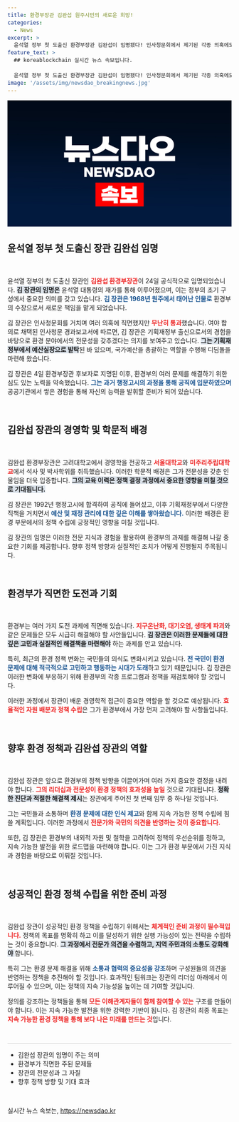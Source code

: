 ```yaml
---
title: 환경부장관 김완섭 원주시민의 새로운 희망!
categories:
  - News
excerpt: >
  윤석열 정부 첫 도출신 환경부장관 김완섭이 임명됐다! 인사청문회에서 제기된 각종 의혹에도 불구하고 환경 수장으로 나선 그의 앞으로의 행보가 주목된다. 클릭해 자세한 이야기를 확인하세요!
feature_text: >
  ## koreablockchain 실시간 뉴스 속보입니다.

  윤석열 정부 첫 도출신 환경부장관 김완섭이 임명됐다! 인사청문회에서 제기된 각종 의혹에도 불구하고 환경 수장으로 나선 그의 앞으로의 행보가 주목된다. 클릭해 자세한 이야기를 확인하세요!
image: '/assets/img/newsdao_breakingnews.jpg'
---
```


<p><img src="/assets/img/newsdao_breakingnews.jpg" alt="koreablockchain 속보" /></p>

<h2 data-ke-size="size26">윤석열 정부 첫 도출신 장관 김완섭 임명</h2>

<p data-ke-size="size16">&nbsp;</p>

<p>윤석열 정부의 첫 도출신 장관인 <b><span style="color: #ee2323;">김완섭 환경부장관</span></b>이 24일 공식적으로 임명되었습니다. <b><span style="background-color: #21538527;">김 장관의 임명은</span></b> 윤석열 대통령의 재가를 통해 이루어졌으며, 이는 정부의 초기 구성에서 중요한 의미를 갖고 있습니다. <b><span style="color: #1a5490;">김 장관은 1968년 원주에서 태어난 인물로</span></b> 환경부의 수장으로서 새로운 책임을 맡게 되었습니다.</p>

<p>김 장관은 인사청문회를 거치며 여러 의혹에 직면했지만 <b><span style="color: #ee2323;">무난히 통과</span></b>했습니다. 여야 합의로 채택된 인사청문 경과보고서에 따르면, 김 장관은 기획재정부 출신으로서의 경험을 바탕으로 환경 분야에서의 전문성을 갖추겠다는 의지를 보여주고 있습니다. <b><span style="background-color: #21538527;">그는 기획재정부에서 예산실장으로 발탁</span></b>된 바 있으며, 국가예산을 총괄하는 역할을 수행해 디딤돌을 마련해 왔습니다.</p>

<p>김 장관은 4일 환경부장관 후보자로 지명된 이후, 환경부의 여러 문제를 해결하기 위한 심도 있는 노력을 약속했습니다. <b><span style="color: #1a5490;">그는 과거 행정고시의 과정을 통해 공직에 입문하였으며</span></b> 공공기관에서 쌓은 경험을 통해 자신의 능력을 발휘할 준비가 되어 있습니다. </p>

<p data-ke-size="size16">&nbsp;</p>

<h2 data-ke-size="size26">김완섭 장관의 경영학 및 학문적 배경</h2>

<p data-ke-size="size16">&nbsp;</p>

<p>김완섭 환경부장관은 고려대학교에서 경영학을 전공하고 <b><span style="color: #ee2323;">서울대학교</span></b>와 <b><span style="color: #ee2323;">미주리주립대학교</span></b>에서 석사 및 박사학위를 취득했습니다. 이러한 학문적 배경은 그가 전문성을 갖춘 인물임을 더욱 입증합니다. <b><span style="background-color: #21538527;">그의 교육 이력은 정책 결정 과정에서 중요한 영향을 미칠 것으로 기대됩니다.</span></b></p>

<p>김 장관은 1992년 행정고시에 합격하여 공직에 들어섰고, 이후 기획재정부에서 다양한 직책을 거치면서 <b><span style="color: #1a5490;">예산 및 재정 관리에 대한 깊은 이해를 쌓아왔습니다.</span></b> 이러한 배경은 환경 부문에서의 정책 수립에 긍정적인 영향을 미칠 것입니다.</p>

<p>김 장관의 임명은 이러한 전문 지식과 경험을 활용하여 환경부의 과제를 해결해 나갈 중요한 기회를 제공합니다. 향후 정책 방향과 실질적인 조치가 어떻게 진행될지 주목됩니다.</p>

<p data-ke-size="size16">&nbsp;</p>

<h2 data-ke-size="size26">환경부가 직면한 도전과 기회</h2>

<p data-ke-size="size16">&nbsp;</p>

<p>환경부는 여러 가지 도전 과제에 직면해 있습니다. <b><span style="color: #ee2323;">지구온난화, 대기오염, 생태계 파괴</span></b>와 같은 문제들은 모두 시급히 해결해야 할 사안들입니다. <b><span style="background-color: #21538527;">김 장관은 이러한 문제들에 대한 깊은 고민과 실질적인 해결책을 마련해야</span></b> 하는 과제를 안고 있습니다. </p>

<p>특히, 최근의 환경 정책 변화는 국민들의 의식도 변화시키고 있습니다. <b><span style="color: #1a5490;">전 국민이 환경 문제에 대해 적극적으로 고민하고 행동하는 시대가 도래</span></b>하고 있기 때문입니다. 김 장관은 이러한 변화에 부응하기 위해 환경부의 각종 프로그램과 정책을 재검토해야 할 것입니다.</p>

<p>이러한 과정에서 장관이 배운 경영학적 접근이 중요한 역할을 할 것으로 예상됩니다. <b><span style="color: #ee2323;">효율적인 자원 배분과 정책 수립</span></b>은 그가 환경부에서 가장 먼저 고려해야 할 사항들입니다. </p>

<p data-ke-size="size16">&nbsp;</p>

<h2 data-ke-size="size26">향후 환경 정책과 김완섭 장관의 역할</h2>

<p data-ke-size="size16">&nbsp;</p>

<p>김완섭 장관은 앞으로 환경부의 정책 방향을 이끌어가며 여러 가지 중요한 결정을 내려야 합니다. <b><span style="color: #ee2323;">그의 리더십과 전문성이 환경 정책의 효과성을 높일</span></b> 것으로 기대됩니다. <b><span style="background-color: #21538527;">정확한 진단과 적절한 해결책 제시</span></b>는 장관에게 주어진 첫 번째 임무 중 하나일 것입니다. </p>

<p>그는 국민들과 소통하며 <b><span style="color: #1a5490;">환경 문제에 대한 인식 제고</span></b>와 함께 지속 가능한 정책 수립에 힘쓸 계획입니다. 이러한 과정에서 <b><span style="color: #ee2323;">전문가와 국민의 의견을 반영하는 것이 중요합니다.</span></b></p>

<p>또한, 김 장관은 환경부의 내외적 자원 및 철학을 고려하여 정책의 우선순위를 정하고, 지속 가능한 발전을 위한 로드맵을 마련해야 합니다. 이는 그가 환경 부문에서 가진 지식과 경험을 바탕으로 이뤄질 것입니다.</p>

<p data-ke-size="size16">&nbsp;</p>

<h2 data-ke-size="size26">성공적인 환경 정책 수립을 위한 준비 과정</h2>

<p data-ke-size="size16">&nbsp;</p>

<p>김완섭 장관이 성공적인 환경 정책을 수립하기 위해서는 <b><span style="color: #ee2323;">체계적인 준비 과정이 필수적입니다.</span></b> 정책의 목표를 명확히 하고 이를 달성하기 위한 실행 가능성이 있는 전략을 수립하는 것이 중요합니다. <b><span style="background-color: #21538527;">그 과정에서 전문가 의견을 수렴하고, 지역 주민과의 소통도 강화해야 </span></b> 합니다.</p>

<p>특히 그는 환경 문제 해결을 위해 <b><span style="color: #1a5490;">소통과 협력의 중요성을 강조</span></b>하며 구성원들의 의견을 반영하는 정책을 추진해야 할 것입니다. 효과적인 팀워크는 장관의 리더십 아래에서 이루어질 수 있으며, 이는 정책의 지속 가능성을 높이는 데 기여할 것입니다.</p>

<p>정의를 강조하는 정책들을 통해 <b><span style="color: #ee2323;">모든 이해관계자들이 함께 참여할 수 있는</span></b> 구조를 만들어야 합니다. 이는 지속 가능한 발전을 위한 강력한 기반이 됩니다. 김 장관의 최종 목표는 <b><span style="color: #ee2323;">지속 가능한 환경 정책을 통해 보다 나은 미래를 만드는 것</span></b>입니다.</p>

<p data-ke-size="size16">&nbsp;</p>

<hr style="height: 1px; border: none; background: #ccc;">

<ul>
    <li>김완섭 장관의 임명이 주는 의미</li>
    <li>환경부가 직면한 주된 문제들</li>
    <li>장관의 전문성과 그 자질</li>
    <li>향후 정책 방향 및 기대 효과</li>
</ul>

<p data-ke-size="size16">&nbsp;</p>
실시간 뉴스 속보는, <a href="https://newsdao.kr" rel="dofollow">https://newsdao.kr</a>


